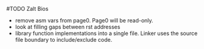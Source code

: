 #TODO Zalt Bios

* remove asm vars from page0. Page0 will be read-only.
* look at filling gaps between rst addresses
* library function implementations into a single file. Linker uses the source file boundary to include/exclude code.

